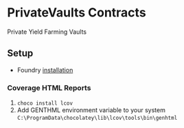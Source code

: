 # PrivateVaults Contracts
Private Yield Farming Vaults

## Setup
- Foundry [installation](https://book.getfoundry.sh/getting-started/installation)

### Coverage HTML Reports
1. `choco install lcov`
2. Add GENTHML environment variable to your system `C:\ProgramData\chocolatey\lib\lcov\tools\bin\genhtml`